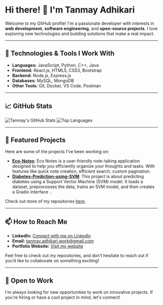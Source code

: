 # Hi there! 👋 I'm Tanmay Adhikari

Welcome to my GitHub profile! I'm a passionate developer with interests in **web development**, **software engineering**, and **open-source projects**. I love exploring new technologies and building solutions that make a real impact.

---

## 🔧 Technologies & Tools I Work With

- **Languages:** JavaScript, Python, C++, Java
- **Frontend:** React.js, HTML5, CSS3, Bootstrap
- **Backend:** Node.js, Express.js
- **Databases:** MySQL, MongoDB
- **Other Tools:** Git, Docker, VS Code, Postman

---

## 📈 GitHub Stats

![Tanmay's GitHub Stats](https://github-readme-stats.vercel.app/api?username=TanmayAdhikari&show_icons=true&theme=radical)
![Top Languages](https://github-readme-stats.vercel.app/api/top-langs/?username=TanmayAdhikari&layout=compact&theme=radical)

---

## 🌟 Featured Projects

Here are some of the projects I've been working on:

- [**Eco-Notes**](https://github.com/TanmayAdhikari/Eco-Notes): Eco Notes is a user-friendly note-taking application designed to help you efficiently organize your thoughts and tasks. With features like quick note creation, efficient search, custom pagination.
- [**Diabetes-Prediction-using-SVM**](https://github.com/TanmayAdhikari/Diabetes-Prediction-using-SVM): This project is about predicting diabetes using a Support Vector Machine (SVM) model. It loads a dataset, preprocesses the data, trains an SVM model, and then creates a Gradio interface ..

Check out more of my repositories [here](https://github.com/TanmayAdhikari?tab=repositories).

---

## 📫 How to Reach Me

- **LinkedIn:** [Connect with me on LinkedIn](https://www.linkedin.com/in/tanmay-adhikari-ttt/)
- **Email:** tanmay.adhikari.work@gmail.com
- **Portfolio Website:** [Visit my website](https://yourportfolio.com)

Feel free to check out my repositories, and don’t hesitate to reach out if you’d like to collaborate on something exciting!

---

## 💼 Open to Work

I'm always looking for new opportunities to work on innovative projects. If you're hiring or have a cool project in mind, let's connect!

